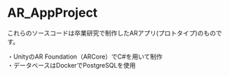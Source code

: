 # AR_AppProject
これらのソースコードは卒業研究で制作したARアプリ(プロトタイプ)のものです。

・UnityのAR Foundation（ARCore）でC#を用いて制作<br>
・データベースはDockerでPostgreSQLを使用
